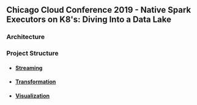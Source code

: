 ## Chicago Cloud Conference 2019 - Native Spark Executors on K8's: Diving Into a Data Lake

### Architecture

### Project Structure
* #### [Streaming](streaming/README.md)

* #### [Transformation](transformation/README.md)

* #### [Visualization](visualization/README.md)

